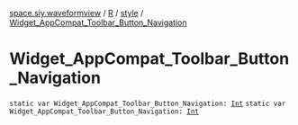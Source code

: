 [space.siy.waveformview](../../index.md) / [R](../index.md) / [style](index.md) / [Widget_AppCompat_Toolbar_Button_Navigation](./-widget_-app-compat_-toolbar_-button_-navigation.md)

# Widget_AppCompat_Toolbar_Button_Navigation

`static var Widget_AppCompat_Toolbar_Button_Navigation: `[`Int`](https://kotlinlang.org/api/latest/jvm/stdlib/kotlin/-int/index.html)
`static var Widget_AppCompat_Toolbar_Button_Navigation: `[`Int`](https://kotlinlang.org/api/latest/jvm/stdlib/kotlin/-int/index.html)